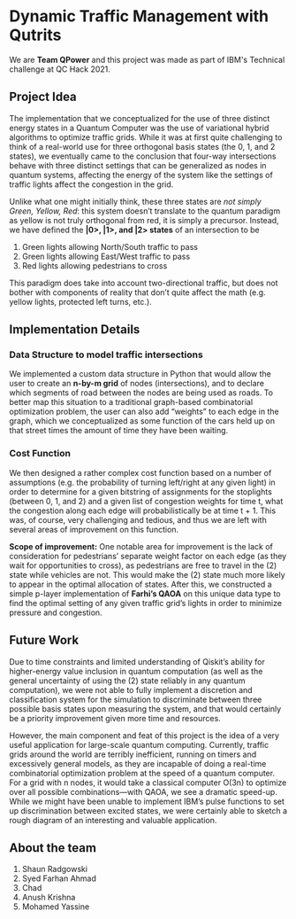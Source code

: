 # Dynamic Traffic Management with Qutrits

We are **Team QPower** and this project was made as part of IBM's Technical challenge at QC Hack 2021.

## Project Idea

The implementation that we conceptualized for the use of three distinct energy states in a Quantum Computer was the use of variational hybrid algorithms to optimize traffic grids. While it was at first quite challenging to think of a real-world use for three orthogonal basis states (the 0, 1, and 2 states), we eventually came to the conclusion that four-way intersections behave with three distinct settings that can be generalized as nodes in quantum systems, affecting the energy of the system like the settings of traffic lights affect the congestion in the grid.   

Unlike what one might initially think, these three states are *not simply Green, Yellow, Red*: this system doesn’t translate to the quantum paradigm as yellow is not truly orthogonal from red, it is simply a precursor. Instead, we have defined the **|0>, |1>, and |2> states** of an intersection to be 
1. Green lights allowing North/South traffic to pass
2. Green lights allowing East/West traffic to pass
3. Red lights allowing pedestrians to cross

This paradigm does take into account two-directional traffic, but does not bother with components of reality that don’t quite affect the math (e.g. yellow lights, protected left turns, etc.).

## Implementation Details

### Data Structure to model traffic intersections
We implemented a custom data structure in Python that would allow the user to create an **n-by-m grid** of nodes (intersections), and to declare which segments of road between the nodes are being used as roads. To better map this situation to a traditional graph-based combinatorial optimization problem, the user can also add “weights” to each edge in the graph, which we conceptualized as some function of the cars held up on that street times the amount of time they have been waiting.  

### Cost Function 
We then designed a rather complex cost function based on a number of assumptions (e.g. the probability of turning left/right at any given light) in order to determine for a given bitstring of assignments for the stoplights (between 0, 1, and 2) and a given list of congestion weights for time t, what the congestion along each edge will probabilistically be at time t + 1. This was, of course, very challenging and tedious, and thus we are left with several areas of improvement on this function.  

**Scope of improvement:** One notable area for improvement is the lack of consideration for pedestrians’ separate weight factor on each edge (as they wait for opportunities to cross), as pedestrians are free to travel in the (2) state while vehicles are not. This would make the (2) state much more likely to appear in the optimal allocation of states. After this, we constructed a simple p-layer implementation of **Farhi’s QAOA** on this unique data type to find the optimal setting of any given traffic grid’s lights in order to minimize pressure and congestion.


## Future Work 
Due to time constraints and limited understanding of Qiskit’s ability for higher-energy value inclusion in quantum computation (as well as the general uncertainty of using the (2) state reliably in any quantum computation), we were not able to fully implement a discretion and classification system for the simulation to discriminate between three possible basis states upon measuring the system, and that would certainly be a priority improvement given more time and resources.  

However, the main component and feat of this project is the idea of a very useful application for large-scale quantum computing. Currently, traffic grids around the world are terribly inefficient, running on timers and excessively general models, as they are incapable of doing a real-time combinatorial optimization problem at the speed of a quantum computer. For a grid with n nodes, it would take a classical computer O(3n) to optimize over all possible combinations—with QAOA, we see a dramatic speed-up. While we might have been unable to implement IBM’s pulse functions to set up discrimination between excited states, we were certainly able to sketch a rough diagram of an interesting and valuable application.


## About the team

1. Shaun Radgowski
2. Syed Farhan Ahmad
4. Chad
5. Anush Krishna
6. Mohamed Yassine
